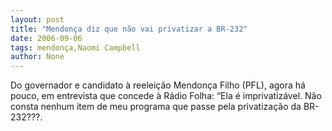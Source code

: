 ```yaml
---
layout: post
title: "Mendonça diz que não vai privatizar a BR-232"
date: 2006-09-06
tags: mendonça,Naomi Campbell
author: None
---
```

Do governador e candidato à reeleição Mendonça Filho (PFL), agora há pouco, em entrevista que concede à Rádio Folha:
“Ela é imprivatizável. Não consta nenhum item de meu programa que passe pela privatização da BR-232???. 